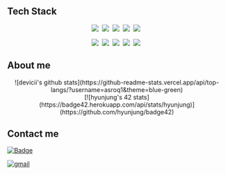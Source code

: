 

## Tech Stack

<p align="center">
  <img src="https://img.shields.io/badge/Java-007396?style=flat-square&logo=Java&logoColor=white"/></a>&nbsp 
  <img src="https://img.shields.io/badge/HTML-E34F26?style=flat-square&logo=html5&logoColor=white"/>&nbsp
  <img src="https://img.shields.io/badge/css-1572B6?style=flat-square&logo=css3&logoColor=white"/></a>&nbsp
  <img src="https://img.shields.io/badge/Javascript-ffb13b?style=flat-square&logo=javascript&logoColor=white"/></a>&nbsp 
  <img src="https://img.shields.io/badge/React-61DAFB?style=flat-square&logo=react&logoColor=white"/>&nbsp
     
</p>

<p align="center">
 <img src="https://img.shields.io/badge/TypeScript-007ACC?style=for-the-badge&logo=typescript&logoColor=white"/>&nbsp
 <img src="https://img.shields.io/badge/Vue.js-35495E?style=for-the-badge&logo=vue.js&logoColor=4FC08D"/>&nbsp
 <img src="https://img.shields.io/badge/styled--components-DB7093?style=for-the-badge&logo=styled-components&logoColor=white"/>&nbsp
 <img src="https://img.shields.io/badge/Redux-593D88?style=for-the-badge&logo=redux&logoColor=white"/>&nbsp
 <img src="https://img.shields.io/badge/Netlify-00C7B7?style=for-the-badge&logo=netlify&logoColor=white"/>&nbsp
    
</p>

## About me

<div align="center">
![devicii's github stats](https://github-readme-stats.vercel.app/api/top-langs/?username=asroq1&theme=blue-green)
</div>

<div align="center">
[![hyunjung's 42 stats](https://badge42.herokuapp.com/api/stats/hyunjung)](https://github.com/hyunjung/badge42)
</div>

## Contact me

[![Badge](https://img.shields.io/badge/Tech%20Blog-11B48A?style=flat-square&logo=Vimeo&logoColor=white)](https://velog.io/@asroq1)


[![gmail](https://img.shields.io/badge/Gmail-EA4335?style=flat-square&logo=Gmail&logoColor=white)](https://mail.google.com/mail/u/0/?fs=1&tf=cm&source=mailto&to=asroq98@gmail.com)
